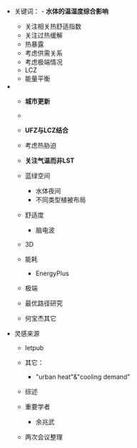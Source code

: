 - 关键词：
      - **水体的温湿度综合影响**
    - 关注相关热舒适指数
    - 关注过热缓解
    - 热暴露
    - 考虑供需关系
    - 考虑极端情况
    - LCZ
    - 能量平衡
- 
  - **城市更新**
  - 
  -  **UFZ与LCZ结合**
    - 考虑热胁迫


  
  - **关注气温而非LST**
  
  - 蓝绿空间
    - 水体夜间
    - 不同类型植被布局
  - 舒适度
    - 脑电波
  - 3D
  - 能耗
    - EnergyPlus
  - 极端

  - 最优路径研究
  - 何宝杰其它

- 灵感来源
  - letpub
  - 其它：
    - "urban heat"&"cooling demand"
  - 综述
  - 重要学者
    - 余兆武
  
  - 两次会议整理


